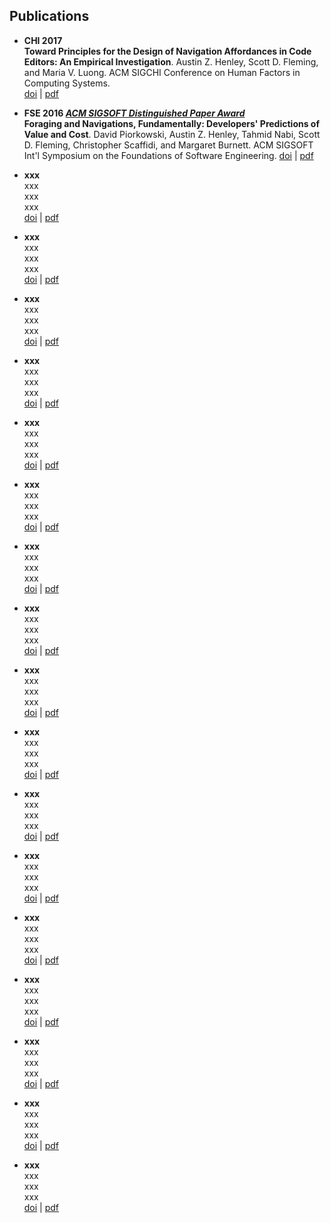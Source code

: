 
## Publications

* **CHI 2017**  
**Toward Principles for the Design of Navigation Affordances in Code Editors: An Empirical Investigation**.
Austin Z. Henley, Scott D. Fleming, and Maria V. Luong.
ACM SIGCHI Conference on Human Factors in Computing Systems.  
[doi](http://dx.doi.org/10.1145/3025453.3025645) | [pdf](http://dl.acm.org/authorize?N37820)

* **FSE 2016 _[ACM SIGSOFT Distinguished Paper Award](https://www.cs.ucdavis.edu/fse2016/#innovations)_**  
**Foraging and Navigations, Fundamentally: Developers' Predictions of Value and Cost**.
David Piorkowski, Austin Z. Henley, Tahmid Nabi, Scott D. Fleming, Christopher Scaffidi, and Margaret Burnett.
ACM SIGSOFT Int'l Symposium on the Foundations of Software Engineering.
[doi](http://dx.doi.org/10.1145/2950290.2950302) | [pdf](http://dl.acm.org/authorize?N27514)

* **xxx**  
xxx  
xxx  
xxx  
[doi](xxx) | [pdf](xxx)

* **xxx**  
xxx  
xxx  
xxx  
[doi](xxx) | [pdf](xxx)

* **xxx**  
xxx  
xxx  
xxx  
[doi](xxx) | [pdf](xxx)

* **xxx**  
xxx  
xxx  
xxx  
[doi](xxx) | [pdf](xxx)

* **xxx**  
xxx  
xxx  
xxx  
[doi](xxx) | [pdf](xxx)

* **xxx**  
xxx  
xxx  
xxx  
[doi](xxx) | [pdf](xxx)

* **xxx**  
xxx  
xxx  
xxx  
[doi](xxx) | [pdf](xxx)

* **xxx**  
xxx  
xxx  
xxx  
[doi](xxx) | [pdf](xxx)

* **xxx**  
xxx  
xxx  
xxx  
[doi](xxx) | [pdf](xxx)

* **xxx**  
xxx  
xxx  
xxx  
[doi](xxx) | [pdf](xxx)

* **xxx**  
xxx  
xxx  
xxx  
[doi](xxx) | [pdf](xxx)

* **xxx**  
xxx  
xxx  
xxx  
[doi](xxx) | [pdf](xxx)

* **xxx**  
xxx  
xxx  
xxx  
[doi](xxx) | [pdf](xxx)

* **xxx**  
xxx  
xxx  
xxx  
[doi](xxx) | [pdf](xxx)

* **xxx**  
xxx  
xxx  
xxx  
[doi](xxx) | [pdf](xxx)

* **xxx**  
xxx  
xxx  
xxx  
[doi](xxx) | [pdf](xxx)

* **xxx**  
xxx  
xxx  
xxx  
[doi](xxx) | [pdf](xxx)

